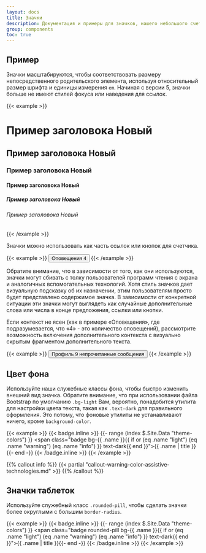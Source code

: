```yaml
---
layout: docs
title: Значки
description: Документация и примеры для значков, нашего небольшого счетчика и меток компонента.
group: components
toc: true
---
```


## Пример

Значки масштабируются, чтобы соответствовать размеру непосредственного родительского элемента, используя относительный размер шрифта и единицы измерения `em`. Начиная с версии 5, значки больше не имеют стилей фокуса или наведения для ссылок.

{{< example >}}
<h1>Пример заголовока <span class="badge bg-secondary">Новый</span></h1>
<h2>Пример заголовока <span class="badge bg-secondary">Новый</span></h2>
<h3>Пример заголовока <span class="badge bg-secondary">Новый</span></h3>
<h4>Пример заголовока <span class="badge bg-secondary">Новый</span></h4>
<h5>Пример заголовока <span class="badge bg-secondary">Новый</span></h5>
<h6>Пример заголовока <span class="badge bg-secondary">Новый</span></h6>
{{< /example >}}

Значки можно использовать как часть ссылок или кнопок для счетчика.

{{< example >}}
<button type="button" class="btn btn-primary">
  Оповещения <span class="badge bg-secondary">4</span>
</button>
{{< /example >}}

Обратите внимание, что в зависимости от того, как они используются, значки могут сбивать с толку пользователей программ чтения с экрана и аналогичных вспомогательных технологий. Хотя стиль значков дает визуальную подсказку об их назначении, этим пользователям просто будет представлено содержимое значка. В зависимости от конкретной ситуации эти значки могут выглядеть как случайные дополнительные слова или числа в конце предложения, ссылки или кнопки.

Если контекст не ясен (как в примере «Оповещения», где подразумевается, что «4» - это количество оповещений), рассмотрите возможность включения дополнительного контекста с визуально скрытым фрагментом дополнительного текста.

{{< example >}}
<button type="button" class="btn btn-primary">
  Профиль <span class="badge bg-secondary">9</span>
  <span class="visually-hidden">непрочитанные сообщения</span>
</button>
{{< /example >}}

## Цвет фона

Используйте наши служебные классы фона, чтобы быстро изменить внешний вид значка. Обратите внимание, что при использовании файла Bootstrap по умолчанию `.bg-light` Вам, вероятно, понадобится утилита для настройки цвета текста, такая как `.text-dark` для правильного оформления. Это потому, что фоновые утилиты не устанавливают ничего, кроме `background-color`.

{{< example >}}
{{< badge.inline >}}
{{- range (index $.Site.Data "theme-colors") }}
<span class="badge bg-{{ .name }}{{ if or (eq .name "light") (eq .name "warning") (eq .name "info") }} text-dark{{ end }}">{{ .name | title }}</span>{{- end -}}
{{< /badge.inline >}}
{{< /example >}}

{{% callout info %}}
{{< partial "callout-warning-color-assistive-technologies.md" >}}
{{% /callout %}}

## Значки таблеток

Используйте служебный класс `.rounded-pill`, чтобы сделать значки более округлыми с большим `border-radius`.

{{< example >}}
{{< badge.inline >}}
{{- range (index $.Site.Data "theme-colors") }}
<span class="badge rounded-pill bg-{{ .name }}{{ if or (eq .name "light") (eq .name "warning") (eq .name "info") }} text-dark{{ end }}">{{ .name | title }}</span>{{- end -}}
{{< /badge.inline >}}
{{< /example >}}
